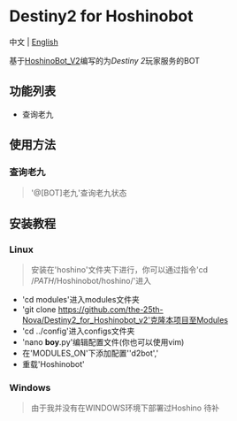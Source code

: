 # Destiny2 for Hoshinobot
中文 | [English](README_en.md)

基于[HoshinoBot_V2](https://github.com/Ice-Cirno/HoshinoBot)编写的为*Destiny 2*玩家服务的BOT

## 功能列表
- 查询老九


## 使用方法
### 查询老九
>'@[BOT]老九'查询老九状态

## 安装教程
### Linux
>安装在'hoshino'文件夹下进行，你可以通过指令'cd /*PATH*/Hoshinobot/hoshino/'进入
- 'cd modules'进入modules文件夹
- 'git clone https://github.com/the-25th-Nova/Destiny2_for_Hoshinobot_v2'克隆本项目至Modules
- 'cd ../config'进入configs文件夹
- 'nano __boy__.py'编辑配置文件(你也可以使用vim)
- 在'MODULES_ON'下添加配置''d2bot','
- 重载'Hoshinobot'

### Windows
>由于我并没有在WINDOWS环境下部署过Hoshino 待补
